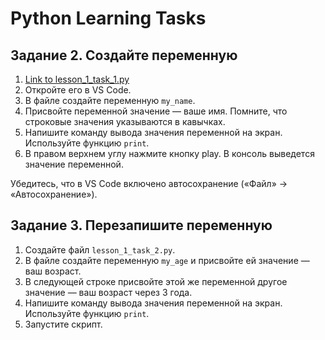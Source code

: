 # Python Learning Tasks

## Задание 2. Создайте переменную

1. [Link to lesson_1_task_1.py](https://github.com/mboldacova/your_repository/blob/main/lesson_1_task_1.py)
2. Откройте его в VS Code.
3. В файле создайте переменную `my_name`.
4. Присвойте переменной значение — ваше имя. Помните, что строковые значения указываются в кавычках.
5. Напишите команду вывода значения переменной на экран. Используйте функцию `print`.
6. В правом верхнем углу нажмите кнопку play. В консоль выведется значение переменной.

Убедитесь, что в VS Code включено автосохранение («Файл» -> «Автосохранение»).

## Задание 3. Перезапишите переменную

1. Создайте файл `lesson_1_task_2.py`.
2. В файле создайте переменную `my_age` и присвойте ей значение — ваш возраст.
3. В следующей строке присвойте этой же переменной другое значение — ваш возраст через 3 года.
4. Напишите команду вывода значения переменной на экран. Используйте функцию `print`.
5. Запустите скрипт.
